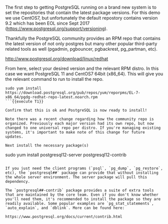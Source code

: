 The first step to getting PostgreSQL running on a brand new system is to set the repositories that contain the latest package versions. For this demo we use CentOS7, but unfortunately the default repostory contains version 9.2 which has been EOL since Sept 2017 (https://www.postgresql.org/support/versioning).

Thankfully the PostgreSQL community provides an RPM repo that contains the latest version of not only postgres but many other popular third-party related tools as well (pgadmin, pgbouncer, pgbackrest, pg_partman, etc).

http://www.postgresql.org/download/linux/redhat

From here, select your desired version and the relevant RPM distro. In this case we want PostgreSQL 11 and CentOS7 64bit (x86_64). This will give you the relevant command to run to install the repo. 
```
sudo yum install https://download.postgresql.org/pub/repos/yum/reporpms/EL-7-x86_64/pgdg-redhat-repo-latest.noarch.rpm
```{{execute T1}}

Confirm that this is ok and PostgreSQL is now ready to install!

Note there was a recent change regarding how the community repo is organized. Previously each major version had its own repo, but now changed to one universal repo per distro. If you're managing existing systems, it's important to make note of this change for future updates.

Next install the necessary package(s)
```
sudo yum install postgresql12-server postgresql12-contrib
```{{execute T1}}

If you just need the client programs (`psql`, `pg_dump`, `pg_restore`, etc), the `postgresql##` package can provide that without installing the whole server environment. The server package will pull this dependency.

The `postgresql##-contrib` package provides a suite of extra tools that are maintained by the core team. Even if you don't know whether you'll need them, it's recommended to install the package so they are readily available. Some popular examples are `pg_stat_statements`, `auto_explain`, and `dblink`. More can be found here: 

https://www.postgresql.org/docs/current/contrib.html


